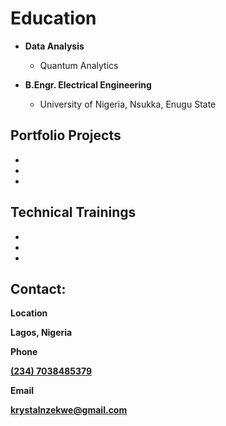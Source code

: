 

<h1>Education</h1>

- <b>Data Analysis</b>
    - Quantum Analytics
      
- <b>B.Engr. Electrical Engineering</b>
    - University of Nigeria, Nsukka, Enugu State <b>


<h2> Portfolio Projects</h2>

-

-

-


<h2> Technical Trainings</h2>

-

-

-


<h2> Contact:</h2>
  <b> Location </b>
     <p>Lagos, Nigeria <br />
     </p>

  <b> Phone </b>
    <p><a href="tel: +2347038485379">(234) 7038485379</a> <br />
    </p>

  <b> Email </b>
  <p><a href="mailto: krystalnzekwe@gmail.com"> krystalnzekwe@gmail.com</a></p>



